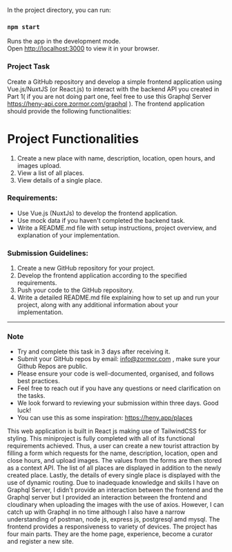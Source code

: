 In the project directory, you can run:

### `npm start`

Runs the app in the development mode.\
Open [http://localhost:3000](http://localhost:3000) to view it in your browser.

### Project Task

Create a GitHub repository and develop a simple frontend application using Vue.js/NuxtJS (or React.js) to interact with the backend API you created in Part 1( if you are not doing part one, feel free to use this Graphql Server https://heny-api.core.zormor.com/graphql ). The frontend application should provide the following functionalities:

# Project Functionalities

1. Create a new place with name, description, location, open hours, and images upload.
2. View a list of all places.
3. View details of a single place.

### Requirements:

- Use Vue.js (NuxtJs) to develop the frontend application.
- Use mock data if you haven't completed the backend task.
- Write a README.md file with setup instructions, project overview, and explanation of your implementation.

### Submission Guidelines:

1. Create a new GitHub repository for your project.
2. Develop the frontend application according to the specified requirements.
3. Push your code to the GitHub repository.
4. Write a detailed README.md file explaining how to set up and run your project, along with any additional information about your implementation.

---

### Note

- Try and complete this task in 3 days after receiving it.
- Submit your GitHub repos by email: info@zormor.com , make sure your Github Repos are public.
- Please ensure your code is well-documented, organised, and follows best practices.
- Feel free to reach out if you have any questions or need clarification on the tasks.
- We look forward to reviewing your submission within three days. Good luck!
- You can use this as some inspiration: https://heny.app/places

This web application is built in React js making use of TailwindCSS for styling. This miniproject is fully completed with all of its functional requirements achieved. Thus, a user can create a new tourist attraction by filling a form which requests for the name, description, location, open and close hours, and upload images. The values from the forms are then stored as a context API. The list of all places are displayed in addition to the newly created place. Lastly, the details of every single place is displayed with the use of dynamic routing. Due to inadequade knowledge and skills I have on Graphql Server, I didn't provide an interaction between the frontend and the Graphql server but I provided an interaction between the frontend and cloudinary when uploading the images with the use of axios. However, I can catch up with Graphql in no time although I also have a narrow understanding of postman, node js, express js, postgresql amd mysql. The frontend provides a responsiveness to variety of devices. The project has four main parts. They are the home page, experience, become a curator and register a new site.
